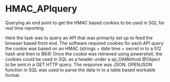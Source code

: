 # HMAC_APIquery
Querying an end point to get the HMAC based cookies to be used in SQL for real time reporting

Here the task was to query an API that was primarily set up to feed the browser based front end. 
The software required cookies for each API query the cookie was based on an HMAC (strings + date time + secret in to a 512 hash and then to B64) 
Once the cookie was retrieved using powershell, the cookies could be used in SQL as a header under a sp_OAMethod @Object
to be sent in a GET HTTP query. The response was JSON. OPENJSON function in SQL was used to parse the data in to a table based workable format. 
